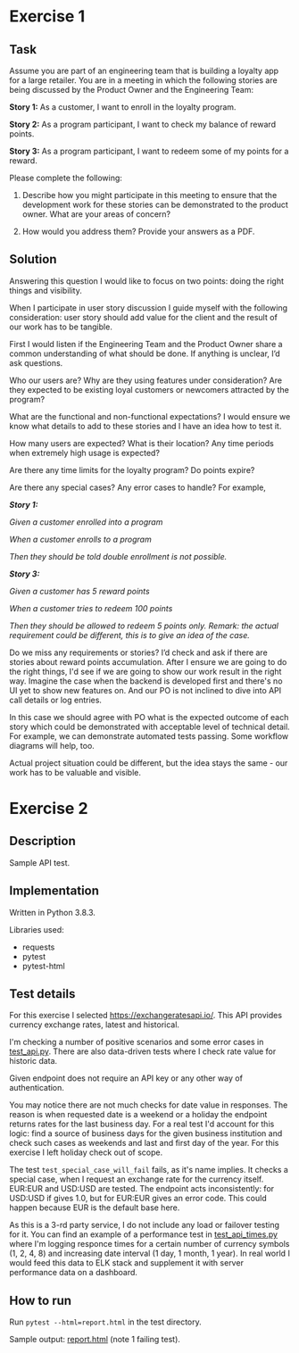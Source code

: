 # Exercise 1
## Task
Assume you are part of an engineering team that is building a loyalty app for a large retailer.
You are in a meeting in which the following stories are being discussed by the Product Owner
and the Engineering Team:

**Story 1:** As a customer, I want to enroll in the loyalty program.

**Story 2:** As a program participant, I want to check my balance of reward points.

**Story 3:** As a program participant, I want to redeem some of my points for a reward.

Please complete the following:

1. Describe how you might participate in this meeting to ensure that the development work for
these stories can be demonstrated to the product owner. What are your areas of concern?

2. How would you address them? Provide your answers as a PDF.

## Solution
Answering this question I would like to focus on two points: doing the right things and visibility.

When I participate in user story discussion I guide myself with the following consideration: user story should add value for the client and the result of our work has to be tangible.

First I would listen if the Engineering Team and the Product Owner share a common understanding of what should be done. If anything is unclear, I’d ask questions.

Who our users are? Why are they using features under consideration? Are they expected to be existing loyal customers or newcomers attracted by the program?

What are the functional and non-functional expectations? I would ensure we know what details to add to these stories and I have an idea how to test it.

How many users are expected? What is their location? Any time periods when extremely high usage is expected?

Are there any time limits for the loyalty program? Do points expire?

Are there any special cases? Any error cases to handle? For example,

__*Story 1:*__

_Given a customer enrolled into a program_

_When a customer enrolls to a program_

_Then they should be told double enrollment is not possible._

__*Story 3:*__

_Given a customer has 5 reward points_

_When a customer tries to redeem 100 points_

_Then they should be allowed to redeem 5 points only. Remark: the actual requirement could be different, this is to give an idea of the case._

Do we miss any requirements or stories? I’d check and ask if there are stories about reward points accumulation.
After I ensure we are going to do the right things, I'd see if we are going to show our work result in the right way. Imagine the case when the backend is developed first and there's no UI yet to show new features on. And our PO is not inclined to dive into API call details or log entries.

In this case we should agree with PO what is the expected outcome of each story which could be demonstrated with acceptable level of technical detail. For example, we can demonstrate automated tests passing. Some workflow diagrams will help, too.

Actual project situation could be different, but the idea stays the same - our work has to be valuable and visible.

# Exercise 2
## Description
Sample API test.

## Implementation
Written in Python 3.8.3.

Libraries used: 
* requests
* pytest
* pytest-html

## Test details
For this exercise I selected https://exchangeratesapi.io/. This API provides currency exchange rates, latest and historical.

I'm checking a number of positive scenarios and some error cases in [test_api.py](test_api.py). There are also data-driven tests where I check rate value for historic data.

Given endpoint does not require an API key or any other way of authentication.

You may notice there are not much checks for date value in responses. The reason is when requested date is a weekend or a holiday the endpoint returns rates for the last business day. For a real test I'd account for this logic: find a source of business days for the given business institution and check such cases as weekends and last and first day of the year. For this exercise I left holiday check out of scope.

The test `test_special_case_will_fail` fails, as it's name implies. It checks a special case, when I request an exchange rate for the currency itself. EUR:EUR and USD:USD are tested. The endpoint acts inconsistently: for USD:USD if gives 1.0, but for EUR:EUR gives an error code. This could happen because EUR is the default base here.

As this is a 3-rd party service, I do not include any load or failover testing for it. You can find an example of a performance test in [test_api_times.py](test_api_times.py) where I'm logging responce times for a certain number of currency symbols (1, 2, 4, 8) and increasing date interval (1 day, 1 month, 1 year). In real world I would feed this data to ELK stack and supplement it with server performance data on a dashboard.

## How to run
Run `pytest --html=report.html` in the test directory.

Sample output: [report.html](report.html) (note 1 failing test).
